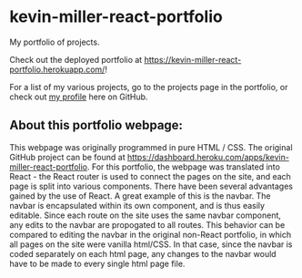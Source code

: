 # kevin-miller-react-portfolio
My portfolio of projects.

Check out the deployed portfolio at https://kevin-miller-react-portfolio.herokuapp.com/!

For a list of my various projects, go to the projects page in the portfolio, or check out <a href='https://github.com/Koldenblue'>my profile</a> here on GitHub.

## About this portfolio webpage:

This webpage was originally programmed in pure HTML / CSS. The original GitHub project can be found at https://dashboard.heroku.com/apps/kevin-miller-react-portfolio. For this portfolio, the webpage was translated into React - the React router is used to connect the pages on the site, and each page is split into various components. There have been several advantages gained by the use of React. A great example of this is the navbar. The navbar is encapsulated within its own component, and is thus easily editable. Since each route on the site uses the same navbar component, any edits to the navbar are propogated to all routes. This behavior can be compared to editing the navbar in the original non-React portfolio, in which all pages on the site were vanilla html/CSS. In that case, since the navbar is coded separately on each html page, any changes to the navbar would have to be made to every single html page file.

